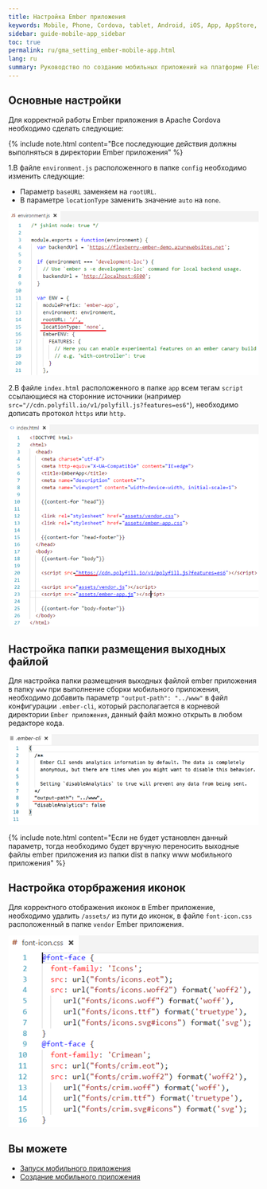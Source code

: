 ```yaml
---
title: Настройка Ember приложения 
keywords: Mobile, Phone, Cordova, tablet, Android, iOS, App, AppStore, play market
sidebar: guide-mobile-app_sidebar
toc: true
permalink: ru/gma_setting_ember-mobile-app.html
lang: ru
summary: Руководство по созданию мобильных приложений на платформе Flexberry.
---
```


## Основные настройки

Для корректной работы Ember приложения в Apache Cordova необходимо сделать следующие:

{% include note.html content="Все последующие действия должны выполняться в директории Ember приложения" %}

1.В файле `environment.js` расположенного в папке `config` необходимо изменить следующие:

* Параметр `baseURL` заменяем на `rootURL`.
* В параметре `locationType` заменить значение `auto` на `none`.

![](/images/pages/guides/mobile-app/edit-ember-environment.PNG)

2.В файле `index.html` расположенного в папке `app` всем тегам `script` ссылающиеся на сторонние источники (например `src="//cdn.polyfill.io/v1/polyfill.js?features=es6"`), необходимо дописать протокол `https` или `http`.

![](/images/pages/guides/mobile-app/edit-index-ember-src.PNG)

## Настройка папки размещения выходных файлой

Для настройка папки размещения выходных файлой ember приложения в папку `www` при выполнение сборки мобильного приложения, необходимо добавить параметр `"output-path": "../www"` в файл конфигурации `.ember-cli`, который располагается в корневой директории `Ember приложения`, данный файл можно открыть в любом редакторе кода.

![](/images/pages/guides/mobile-app/add-new-param-embercli.png)

{% include note.html content="Если не будет установлен данный параметр, тогда необходимо будет вручную переносить выходные файлы ember приложения из папки dist в папку www мобильного приложения" %}

## Настройка оторбражения иконок

Для корректного отображения иконок в Ember приложение, необходимо удалить `/assets/` из пути до иконок, в файле `font-icon.css` расположенный в папке `vendor` Ember приложения.

![](/images/pages/guides/mobile-app/edit-font-icon.PNG)

## Вы можете

* [Запуск мобильного приложения](gma_launch-mobile-app.html)
* [Создание мобильного приложения](gma_create-mobile-app.html)